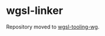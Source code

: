 # wgsl-linker

Repository moved to [wgsl-tooling-wg](https://github.com/wgsl-tooling-wg/wgsl-linker).
